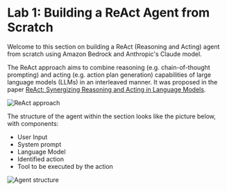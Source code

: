 # Lab 1: Building a ReAct Agent from Scratch

Welcome to this section on building a ReAct (Reasoning and Acting) agent from scratch using Amazon Bedrock and Anthropic's Claude model. 

The ReAct approach aims to combine reasoning (e.g. chain-of-thought prompting) and acting (e.g. action plan generation) capabilities of large language models (LLMs) in an interleaved manner. It was proposed in the paper [ReAct: Synergizing Reasoning and Acting in Language Models](https://arxiv.org/abs/2210.03629).

![ReAct approach](../assets/lab1_1.png)

The structure of the agent within the section looks like the picture below, with components:
- User Input
- System prompt
- Language Model
- Identified action
- Tool to be executed by the action

![Agent structure](../assets/lab1_2.png)

